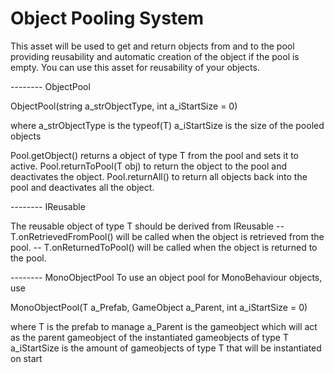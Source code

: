 # **Object Pooling System**

This asset will be used to get and return objects from and to the pool providing reusability and automatic creation of the object if the pool is empty.
You can use this asset for reusability of your objects.


-------- ObjectPool<T>

ObjectPool(string a_strObjectType, int a_iStartSize = 0)

where a_strObjectType is the typeof(T)
a_iStartSize is the size of the pooled objects

Pool.getObject() returns a object of type T from the pool and sets it to active.
Pool.returnToPool(T obj) to return the object to the pool and deactivates the object.
Pool.returnAll() to return all objects back into the pool and deactivates all the object.

-------- IReusable

The reusable object of type T should be derived from IReusable
-- T.onRetrievedFromPool()
will be called when the object is retrieved from the pool.
-- T.onReturnedToPool()
will be called when the object is returned to the pool.



-------- MonoObjectPool<T>
To use an object pool for MonoBehaviour objects, use 

MonoObjectPool<T>(T a_Prefab, GameObject a_Parent, int a_iStartSize = 0)

where T is the prefab to manage
a_Parent is the gameobject which will act as the parent gameobject of the instantiated gameobjects of type T
a_iStartSize is the amount of gameobjects of type T that will be instantiated on start
